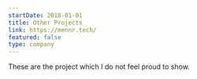 ```yaml
---
startDate: 2018-01-01
title: Other Projects
link: https://mennr.tech/
featured: false
type: company
---
```


These are the project which I do not feel proud to show.

